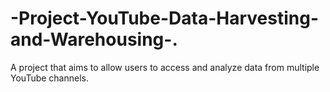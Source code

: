 # -Project-YouTube-Data-Harvesting-and-Warehousing-.
A project that aims to allow users to access and analyze data from multiple YouTube channels.

